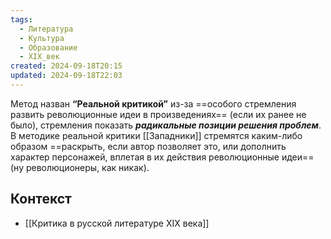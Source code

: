 ```yaml
---
tags:
  - Литература
  - Культура
  - Образование
  - XIX_век
created: 2024-09-18T20:15
updated: 2024-09-18T22:03
---
```

 Метод назван **“Реальной критикой”** из-за ==особого стремления развить революционные идеи в произведениях== (если их ранее не было), стремления показать ***радикальные позиции решения проблем***. 
 В методике реальной критики [[Западники]] стремятся каким-либо образом ==раскрыть, если автор позволяет это, или дополнить характер персонажей, вплетая в их действия революционные идеи== (ну революционеры, как никак). 
 
## Контекст
- [[Критика в русской литературе XIX века]]

